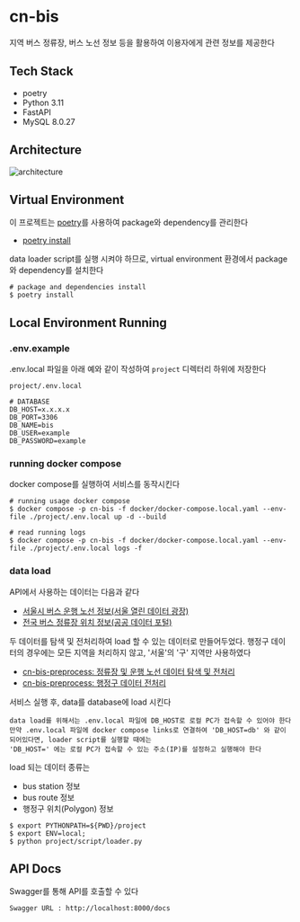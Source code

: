 # cn-bis

지역 버스 정류장, 버스 노선 정보 등을 활용하여 이용자에게 관련 정보를 제공한다

## Tech Stack

- poetry
- Python 3.11
- FastAPI
- MySQL 8.0.27

## Architecture
![architecture](https://github.com/jintaekimmm/cn-bis/assets/31076511/a84b1ce2-7f31-4bcf-87d0-affe1a48752e)


## Virtual Environment

이 프로젝트는 [poetry](https://python-poetry.org/docs/)를 사용하여 package와 dependency를 관리한다

- [poetry install](https://python-poetry.org/docs/#installation)

data loader script를 실행 시켜야 하므로, virtual environment 환경에서 package와 dependency를 설치한다
```shell
# package and dependencies install
$ poetry install
```


## Local Environment Running

### .env.example

.env.local 파일을 아래 예와 같이 작성하여 `project` 디렉터리 하위에 저장한다

`project/.env.local `

```shell
# DATABASE
DB_HOST=x.x.x.x
DB_PORT=3306
DB_NAME=bis
DB_USER=example
DB_PASSWORD=example
```

### running docker compose

docker compose를 실행하여 서비스를 동작시킨다

```shell
# running usage docker compose
$ docker compose -p cn-bis -f docker/docker-compose.local.yaml --env-file ./project/.env.local up -d --build

# read running logs
$ docker compose -p cn-bis -f docker/docker-compose.local.yaml --env-file ./project/.env.local logs -f
```

### data load

API에서 사용하는 데이터는 다음과 같다
- [서울시 버스 운행 노선 정보(서울 열린 데이터 광장)](https://data.seoul.go.kr/dataList/OA-1095/F/1/datasetView.do)
- [전국 버스 정류장 위치 정보(공공 데이터 포털)](https://www.data.go.kr/data/15067528/fileData.do)

두 데이터를 탐색 및 전처리하여 load 할 수 있는 데이터로 만들어두었다. 행정구 데이터의 경우에는 모든 지역을 처리하지 않고, '서울'의 '구' 지역만 사용하였다
- [cn-bis-preprocess: 정류장 및 운행 노선 데이터 탐색 및 전처리](https://github.com/jintaekimmm/cn-bis-preprocess/blob/main/bus/bus.ipynb)
- [cn-bis-preprocess: 행정구 데이터 전처리](https://github.com/jintaekimmm/cn-bis-preprocess/blob/main/geo/address.ipynb)


서비스 실행 후, data를 database에 load 시킨다

```shell
data load를 위해서는 .env.local 파일에 DB_HOST로 로컬 PC가 접속할 수 있어야 한다
만약 .env.local 파일에 docker compose links로 연결하여 'DB_HOST=db' 와 같이 되어있다면, loader script를 실행할 때에는
'DB_HOST=' 에는 로컬 PC가 접속할 수 있는 주소(IP)를 설정하고 실행해야 한다
````

load 되는 데이터 종류는

 - bus station 정보
 - bus route 정보
 - 행정구 위치(Polygon) 정보

```shell
$ export PYTHONPATH=${PWD}/project
$ export ENV=local;
$ python project/script/loader.py
```

## API Docs

Swagger를 통해 API를 호출할 수 있다

```shell
Swagger URL : http://localhost:8000/docs
```
